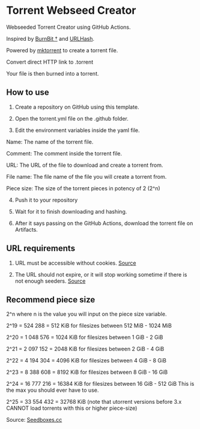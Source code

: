 # Torrent Webseed Creator
Webseeded Torrent Creator using GitHub Actions.

Inspired by [BurnBit †](https://web.archive.org/web/20160304022643/http://burnbit.com/) and [URLHash](http://www.urlhash.com/).

Powered by [mktorrent](https://github.com/Rudde/mktorrent) to create a torrent file.

Convert direct HTTP link to .torrent

Your file is then burned into a torrent.

## How to use
1. Create a repository on GitHub using this template.

2. Open the torrent.yml file on the .github folder.

3. Edit the environment variables inside the yaml file.

Name: The name of the torrent file.

Comment: The comment inside the torrent file.

URL: The URL of the file to download and create a torrent from.

File name: The file name of the file you will create a torrent from.

Piece size: The size of the torrent pieces in potency of 2 (2^n)

4. Push it to your repository

5. Wait for it to finish downloading and hashing.

6. After it says passing on the GitHub Actions, download the torrent file on Artifacts.

## URL requirements
1. URL must be accessible without cookies. [Source](http://www.urlhash.com/)

2. The URL should not expire, or it will stop working sometime if there is not enough seeders. [Source](https://web.archive.org/web/20160310075751/http://burnbit.com/faq#httpseeds)

## Recommend piece size
2^n where n is the value you will input on the piece size variable.

2^19 = 524 288 = 512 KiB for filesizes between 512 MiB - 1024 MiB

2^20 = 1 048 576 = 1024 KiB for filesizes between 1 GiB - 2 GiB

2^21 = 2 097 152 = 2048 KiB for filesizes between 2 GiB - 4 GiB

2^22 = 4 194 304 = 4096 KiB for filesizes between 4 GiB - 8 GiB

2^23 = 8 388 608 = 8192 KiB for filesizes between 8 GiB - 16 GiB

2^24 = 16 777 216 = 16384 KiB for filesizes between 16 GiB - 512 GiB This is the max you should ever have to use.

2^25 = 33 554 432 = 32768 KiB (note that utorrent versions before 3.x CANNOT load torrents with this or higher piece-size)

Source: [Seedboxes.cc](https://seedboxes.helpjuice.com/How-to/128173-how-to-create-a-torrent-via-the-command-line)